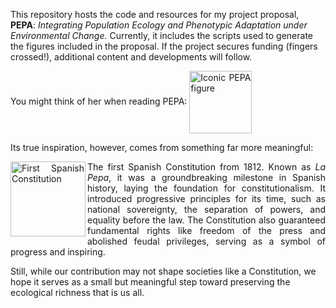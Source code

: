 <p>  
  This repository hosts the code and resources for my project proposal, <b>PEPA</b>:   
  <i>Integrating Population Ecology and Phenotypic Adaptation under Environmental Change.</i>   
  Currently, it includes the scripts used to generate the figures included in the proposal.   
  If the project secures funding (fingers crossed!), additional content and developments will follow.  
</p>  

<p style="text-align: justify;">
  You might think of her when reading PEPA:           
  <img align="center" src="https://drive.google.com/uc?id=1GFcAULGkDSKK6GAWyRpqWrz3CiZev_XE" alt="Iconic PEPA figure" width="100" />
</p>
<p>
  Its true inspiration, however, comes from something far more meaningful:
</p>
<p style="text-align: justify;">
    <img align="left" src="https://drive.google.com/uc?id=1GG9UJHGjn_FGIPBEIFmoKD62J6X6zwgb" alt="First Spanish Constitution" width="120" />
</p>

<p style="text-align: justify;">
  The first Spanish Constitution from 1812. Known as <i>La Pepa</i>, it was a groundbreaking milestone in Spanish history, 
  laying the foundation for constitutionalism. It introduced progressive principles for its time, such as national sovereignty, 
  the separation of powers, and equality before the law. The Constitution also guaranteed fundamental rights like freedom of the press 
  and abolished feudal privileges, serving as a symbol of progress and inspiring.
  </p>
  Still, while our contribution may not shape societies like a Constitution, we hope it serves as a small but meaningful step 
  toward preserving the ecological richness that is us all. 
  </p>
</p>

